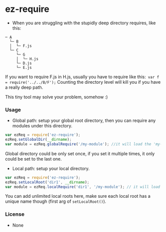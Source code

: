 # ez-require
* When you are struggling with the stupidly deep directory requires, like this:
```
─ A
  └─ B
  │  └─ F.js
  └─ C
     └─ G
     │  └─ H.js
     └─ D.js
     └─ E.js
```
If you want to require F.js in H.js, usually you have to require like this:``` var f = require('../../B/F');```
Counting the directory level will kill you if you have a really deep path.

This tiny tool may solve your problem, somehow :)

### Usage
* Global path: setup your global root directory, then you can require any modules under this directory.
```javascript
var ezReq = require('ez-require');
ezReq.setGlobalDir(__dirname);
var module = ezReq.globalRequire('/my-module'); //it will load the 'my-module' under __dirname.
```
Global directory could be only set once, if you set it multiple times, it only could be set to the last one.
* Local path: setup your local directory.
```javascript
var ezReq = require('ez-require');
ezReq.setLocalRoot('dir1', __dirname);
var module = ezReq.localRequire('dir1', '/my-module'); // it will load 'my-module' under __dirname here.
```
You can add unlimited local roots here, make sure each local root has a unique name though (first arg of ```setLocalRoot()```).
### License
* None
